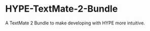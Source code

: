 HYPE-TextMate-2-Bundle
======================

A TextMate 2 Bundle to make developing with HYPE more intuitive.
